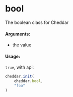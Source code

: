 # bool

The boolean class for Cheddar

#### Arguments:
 - the value

#### Usage:
`true`, with api:
```js
cheddar.init(
    cheddar.bool,
    "foo"
)
```

